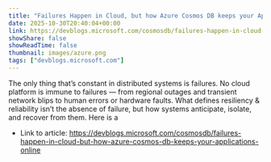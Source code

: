 ```yaml
---
title: "Failures Happen in Cloud, but how Azure Cosmos DB keeps your Applications Online"
date: 2025-10-30T20:40:04+00:00
link: https://devblogs.microsoft.com/cosmosdb/failures-happen-in-cloud-but-how-azure-cosmos-db-keeps-your-applications-online
showShare: false
showReadTime: false
thumbnail: images/azure.png
tags: ["devblogs.microsoft.com"]
---
```

The only thing that’s constant in distributed systems is failures. No cloud platform is immune to failures — from regional outages and transient network blips to human errors or hardware faults. What defines resiliency & reliability isn’t the absence of failure, but how systems anticipate, isolate, and recover from them. Here is a

- Link to article: https://devblogs.microsoft.com/cosmosdb/failures-happen-in-cloud-but-how-azure-cosmos-db-keeps-your-applications-online